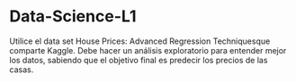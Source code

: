 # Data-Science-L1
Utilice el data set House Prices: Advanced Regression Techniquesque comparte Kaggle. Debe hacer un análisis exploratorio para entender mejor los datos, sabiendo que el objetivo final es predecir los precios  de  las  casas.
